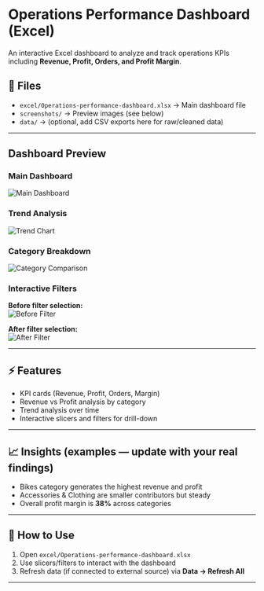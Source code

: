 # Operations Performance Dashboard (Excel)

 An interactive Excel dashboard to analyze and track operations KPIs including **Revenue, Profit, Orders, and Profit Margin**.

## 📂 Files
- `excel/Operations-performance-dashboard.xlsx` → Main dashboard file  
- `screenshots/` → Preview images (see below)  
- `data/` → (optional, add CSV exports here for raw/cleaned data)  

---
## Dashboard Preview

### Main Dashboard
![Main Dashboard](screenshots/main_dashboard.png)

### Trend Analysis
![Trend Chart](screenshots/trend_chart.png)

### Category Breakdown
![Category Comparison](screenshots/Country%20X%20Category.png)

### Interactive Filters
**Before filter selection:**  
![Before Filter](screenshots/Interaction_Before.png)  

**After filter selection:**  
![After Filter](screenshots/Interaction_After.png)

---

## ⚡ Features
- KPI cards (Revenue, Profit, Orders, Margin)  
- Revenue vs Profit analysis by category  
- Trend analysis over time  
- Interactive slicers and filters for drill-down  

---

## 📈 Insights (examples — update with your real findings)
- Bikes category generates the highest revenue and profit  
- Accessories & Clothing are smaller contributors but steady  
- Overall profit margin is **38%** across categories  

---

## 🔧 How to Use
1. Open `excel/Operations-performance-dashboard.xlsx`  
2. Use slicers/filters to interact with the dashboard  
3. Refresh data (if connected to external source) via **Data → Refresh All**  

---


